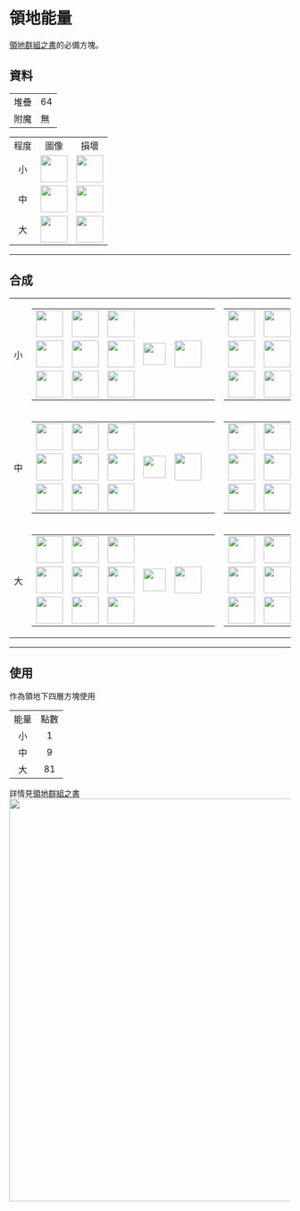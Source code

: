 # 領地能量
[領地群組之書](land_book.md)的必備方塊。

## 資料
<table>
    <tr><td align="end">堆疊</td><td>64</td></tr>
    <tr><td align="end">附魔</td><td>無</td></tr>
</table>
<table>
    <tr><td align="center">程度</td><td align="center">圖像</td><td align="center">損壞</td></tr>
    <tr><td align="center">小</td><td><img src="https://i.imgur.com/Q7zi1Dp.png" height="48"/></td><td><img src="https://i.imgur.com/vfZYSPf.png" height="48"/></td></tr>
    <tr><td align="center">中</td><td><img src="https://i.imgur.com/gDlF2M6.png" height="48"/></td><td><img src="https://i.imgur.com/KaHrEa3.png" height="48"/></td></tr>
    <tr><td align="center">大</td><td><img src="https://i.imgur.com/ulqCHW3.png" height="48"/></td><td><img src="https://i.imgur.com/O2Wut9R.png" height="48"/></td></tr>
</table>

---

## 合成
<table>
    <tr>
        <td align="center">小</td>
        <td>
            <table>
                <tr><td><img src="https://i.imgur.com/mW0z1di.png" width="48"/></td><td><img src="https://i.imgur.com/mW0z1di.png" width="48"/></td><td><img src="https://i.imgur.com/mW0z1di.png" width="48"/></td><td colspan="3"></td></tr>
                <tr><td><img src="https://i.imgur.com/mW0z1di.png" width="48"/></td><td><img src="https://i.imgur.com/Leotpa1.png" width="48"/></td><td><img src="https://i.imgur.com/mW0z1di.png" width="48"/></td><td width="70" align="center"><img src="https://i.imgur.com/VE0KqIE.png" width="40"/></td><td><img src="https://i.imgur.com/Q7zi1Dp.png" width="48"/></td><td width="70"></td></tr>
                <tr><td><img src="https://i.imgur.com/mW0z1di.png" width="48"/></td><td><img src="https://i.imgur.com/mW0z1di.png" width="48"/></td><td><img src="https://i.imgur.com/mW0z1di.png" width="48"/></td><td colspan="3"></td></tr>
            </table>
        </td>
        <td>
            <table>
                <tr><td><img src="https://i.imgur.com/wl43BjZ.png" width="48"/></td><td><img src="https://i.imgur.com/wl43BjZ.png" width="48"/></td><td><img src="https://i.imgur.com/wl43BjZ.png" width="48"/></td><td colspan="3"></td></tr>
                <tr><td><img src="https://i.imgur.com/wl43BjZ.png" width="48"/></td><td><img src="https://i.imgur.com/Q7zi1Dp.png" width="48"/></td><td><img src="https://i.imgur.com/wl43BjZ.png" width="48"/></td><td width="70" align="center"><img src="https://i.imgur.com/VE0KqIE.png" width="40"/></td><td><img src="https://i.imgur.com/Leotpa1.png" width="48"/></td><td width="70"></td></tr>
                <tr><td><img src="https://i.imgur.com/wl43BjZ.png" width="48"/></td><td><img src="https://i.imgur.com/wl43BjZ.png" width="48"/></td><td><img src="https://i.imgur.com/wl43BjZ.png" width="48"/></td><td colspan="3"></td></tr>
            </table>
        </td>
    </tr>
    <tr>
        <td align="center">中</td>
        <td>
            <table>
                <tr><td><img src="https://i.imgur.com/Q7zi1Dp.png" width="48"/></td><td><img src="https://i.imgur.com/Q7zi1Dp.png" width="48"/></td><td><img src="https://i.imgur.com/Q7zi1Dp.png" width="48"/></td><td colspan="3"></td></tr>
                <tr><td><img src="https://i.imgur.com/Q7zi1Dp.png" width="48"/></td><td><img src="https://i.imgur.com/Q7zi1Dp.png" width="48"/></td><td><img src="https://i.imgur.com/Q7zi1Dp.png" width="48"/></td><td width="70" align="center"><img src="https://i.imgur.com/VE0KqIE.png" width="40"/></td><td><img src="https://i.imgur.com/gDlF2M6.png" width="48"/></td><td width="70"></td></tr>
                <tr><td><img src="https://i.imgur.com/Q7zi1Dp.png" width="48"/></td><td><img src="https://i.imgur.com/Q7zi1Dp.png" width="48"/></td><td><img src="https://i.imgur.com/Q7zi1Dp.png" width="48"/></td><td colspan="3"></td></tr>
            </table>
        </td>
        <td>
            <table>
                <tr><td><img src="https://i.imgur.com/wl43BjZ.png" width="48"/></td><td><img src="https://i.imgur.com/wl43BjZ.png" width="48"/></td><td><img src="https://i.imgur.com/wl43BjZ.png" width="48"/></td><td colspan="3"></td></tr>
                <tr><td><img src="https://i.imgur.com/wl43BjZ.png" width="48"/></td><td><img src="https://i.imgur.com/gDlF2M6.png" width="48"/></td><td><img src="https://i.imgur.com/wl43BjZ.png" width="48"/></td><td width="70" align="center"><img src="https://i.imgur.com/VE0KqIE.png" width="40"/></td><td><img src="https://i.imgur.com/Q7zi1Dp.png" width="48"/></td><td width="70">x 9</td></tr>
                <tr><td><img src="https://i.imgur.com/wl43BjZ.png" width="48"/></td><td><img src="https://i.imgur.com/wl43BjZ.png" width="48"/></td><td><img src="https://i.imgur.com/wl43BjZ.png" width="48"/></td><td colspan="3"></td></tr>
            </table>
        </td>
    </tr>
    <tr>
        <td align="center">大</td>
        <td>
            <table>
                <tr><td><img src="https://i.imgur.com/gDlF2M6.png" width="48"/></td><td><img src="https://i.imgur.com/gDlF2M6.png" width="48"/></td><td><img src="https://i.imgur.com/gDlF2M6.png" width="48"/></td><td colspan="3"></td></tr>
                <tr><td><img src="https://i.imgur.com/gDlF2M6.png" width="48"/></td><td><img src="https://i.imgur.com/gDlF2M6.png" width="48"/></td><td><img src="https://i.imgur.com/gDlF2M6.png" width="48"/></td><td width="70" align="center"><img src="https://i.imgur.com/VE0KqIE.png" width="40"/></td><td><img src="https://i.imgur.com/ulqCHW3.png" width="48"/></td><td width="70"></td></tr>
                <tr><td><img src="https://i.imgur.com/gDlF2M6.png" width="48"/></td><td><img src="https://i.imgur.com/gDlF2M6.png" width="48"/></td><td><img src="https://i.imgur.com/gDlF2M6.png" width="48"/></td><td colspan="3"></td></tr>
            </table>
        </td>
        <td>
            <table>
                <tr><td><img src="https://i.imgur.com/wl43BjZ.png" width="48"/></td><td><img src="https://i.imgur.com/wl43BjZ.png" width="48"/></td><td><img src="https://i.imgur.com/wl43BjZ.png" width="48"/></td><td colspan="3"></td></tr>
                <tr><td><img src="https://i.imgur.com/wl43BjZ.png" width="48"/></td><td><img src="https://i.imgur.com/ulqCHW3.png" width="48"/></td><td><img src="https://i.imgur.com/wl43BjZ.png" width="48"/></td><td width="70" align="center"><img src="https://i.imgur.com/VE0KqIE.png" width="40"/></td><td><img src="https://i.imgur.com/gDlF2M6.png" width="48"/></td><td width="70">x 9</td></tr>
                <tr><td><img src="https://i.imgur.com/wl43BjZ.png" width="48"/></td><td><img src="https://i.imgur.com/wl43BjZ.png" width="48"/></td><td><img src="https://i.imgur.com/wl43BjZ.png" width="48"/></td><td colspan="3"></td></tr>
            </table>
        </td>
    </tr>
</table>

---

## 使用
作為領地下四層方塊使用  

<table>
    <tr><td align="center">能量</td><td align="center">點數</td></tr>
    <tr><td align="center">小</td><td align="center">1</td></tr>
    <tr><td align="center">中</td><td align="center">9</td></tr>
    <tr><td align="center">大</td><td align="center">81</td></tr>
</table>

詳情見[領地群組之書](land_book.md)  
<img src="https://i.imgur.com/nW7GC4b.png" width="720"/>
